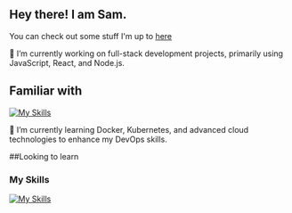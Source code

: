 ## Hey there! I am Sam.
You can check out some stuff I'm up to [here](https://glittery-yeot-b74309.netlify.app/) 

🔭 I’m currently working on full-stack development projects, primarily using JavaScript, React, and Node.js.



## Familiar with
[![My Skills](https://skillicons.dev/icons?i=html,css,node.js,react,ps,pr,git,github,ts,js,,sqlite,tailwind,vite,vitest&perline=8)](https://skillicons.dev)

🌱 I’m currently learning Docker, Kubernetes, and advanced cloud technologies to enhance my DevOps skills.

##Looking to learn
### My Skills
[![My Skills](https://skillicons.dev/icons?i=docker,kubernetes,caws&perline=3)](https://skillicons.dev)

